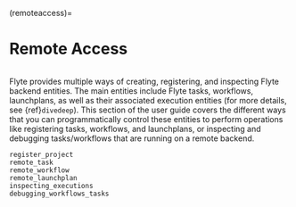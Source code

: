 (remoteaccess)=

# Remote Access

```{tags} Deployment, Remote, CLI, Intermediate
```

Flyte provides multiple ways of creating, registering, and inspecting Flyte backend
entities. The main entities include Flyte tasks, workflows, launchplans, as well as
their associated execution entities (for more details, see {ref}`divedeep`). This section
of the user guide covers the different ways that you can programmatically control these
entities to perform operations like registering tasks, workflows, and launchplans, or
inspecting and debugging tasks/workflows that are running on a remote backend.

```{auto-examples-toc}
register_project
remote_task
remote_workflow
remote_launchplan
inspecting_executions
debugging_workflows_tasks
```
